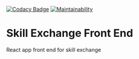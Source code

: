 [![Codacy Badge](https://api.codacy.com/project/badge/Grade/8fa954b86fde4efeb01f541cbe23d56b)](https://www.codacy.com/app/white_bread/skill-exchange-frontend?utm_source=github.com&utm_medium=referral&utm_content=drum-IT/skill-exchange-frontend&utm_campaign=Badge_Grade) [![Maintainability](https://api.codeclimate.com/v1/badges/71a75496ba9538eea488/maintainability)](https://codeclimate.com/github/dev-exchange/skill-exchange-frontend/maintainability)

# Skill Exchange Front End

React app front end for skill exchange
